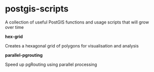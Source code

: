 # postgis-scripts

A collection of useful PostGIS functions and usage scripts that will grow over time

**hex-grid**

Creates a hexagonal grid of polygons for visualisation and analysis

**parallel-pgrouting**

Speed up pgRouting using parallel processing
